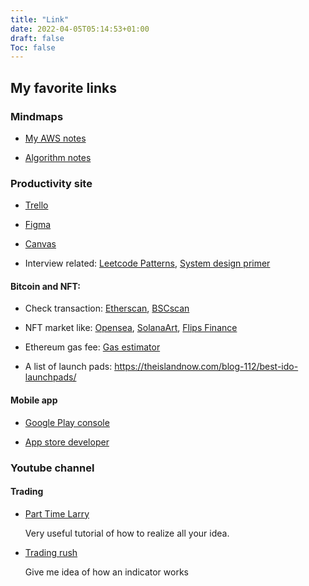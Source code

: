 ```yaml
---
title: "Link"
date: 2022-04-05T05:14:53+01:00
draft: false
Toc: false
---
```


## My favorite links

### Mindmaps

* [My AWS notes](https://www.mindmeister.com/1336038621)

* [Algorithm notes](https://www.mindmeister.com/2021534788?t=G53Vw0k9my)

### Productivity site

* [Trello](https://trello.com/)

* [Figma](https://www.figma.com/)

* [Canvas](https://www.canva.com/zh_tw/)

* Interview related: [Leetcode Patterns](https://seanprashad.com/leetcode-patterns/), [System design primer](https://github.com/donnemartin/system-design-primer)

#### Bitcoin and NFT:

* Check transaction:  [Etherscan](https://etherscan.io/), [BSCscan](https://bscscan.com/)

* NFT market like: [Opensea](http://opensea.io), [SolanaArt](https://solanart.io), [Flips Finance](https://www.flips.finance)

* Ethereum gas fee: [Gas estimator](https://www.blocknative.com/gas-estimator)

* A list of launch pads: https://theislandnow.com/blog-112/best-ido-launchpads/


#### Mobile app

* [Google Play console](https://play.google.com/console)

* [App store developer](https://appstoreconnect.apple.com/apps/1616185254/appstore/ios/version/inflight)

### Youtube channel

#### Trading

* [Part Time Larry](https://www.youtube.com/c/parttimelarry?app=desktop)

    Very useful tutorial of how to realize all your idea.

* [Trading rush](https://www.youtube.com/c/TRADINGRUSH)

    Give me idea of how an indicator works


